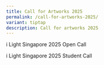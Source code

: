```yaml
---
title: Call for Artworks 2025
permalink: /call-for-artworks-2025/
variant: tiptap
description: Call for artworks 2025
---
```

<p>i Light Singapore 2025 Open Call</p>
<p></p>
<p>i Light Singapore 2025 Student Call</p>
<p></p>
<p></p>
